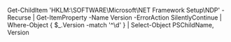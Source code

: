 Get-ChildItem 'HKLM:\SOFTWARE\Microsoft\NET Framework Setup\NDP' -Recurse |
  Get-ItemProperty -Name Version -ErrorAction SilentlyContinue |
  Where-Object { $_.Version -match '^\d' } |
  Select-Object PSChildName, Version